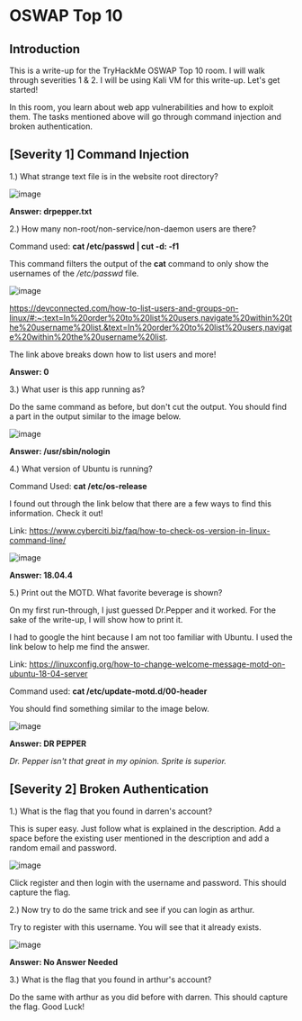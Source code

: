 # OSWAP Top 10
## Introduction

This is a write-up for the TryHackMe OSWAP Top 10 room. I will walk through severities 1 & 2. I will be using Kali VM for this write-up. Let's get started!

In this room, you learn about web app vulnerabilities and how to exploit them. The tasks mentioned above will go through command injection and broken authentication.

## [Severity 1] Command Injection

1.) What strange text file is in the website root directory?

![image](https://user-images.githubusercontent.com/54414820/118374869-12c6cf00-b58c-11eb-9db9-fab12439eb43.png)

**Answer: drpepper.txt**

2.) How many non-root/non-service/non-daemon users are there?

Command used: **cat /etc/passwd | cut -d: -f1**

This command filters the output of the **cat** command to only show the usernames of the */etc/passwd* file.

![image](https://user-images.githubusercontent.com/54414820/118375357-2fb0d180-b58f-11eb-9c02-094140eb426d.png)

https://devconnected.com/how-to-list-users-and-groups-on-linux/#:~:text=In%20order%20to%20list%20users,navigate%20within%20the%20username%20list.&text=In%20order%20to%20list%20users,navigate%20within%20the%20username%20list.

The link above breaks down how to list users and more!

**Answer: 0**

3.) What user is this app running as?

Do the same command as before, but don't cut the output. You should find a part in the output similar to the image below.

![image](https://user-images.githubusercontent.com/54414820/120084557-3ebf7580-c09f-11eb-9664-6f3661776220.png)

**Answer: /usr/sbin/nologin**

4.) What version of Ubuntu is running?

Command Used: **cat /etc/os-release**

I found out through the link below that there are a few ways to find this information. Check it out!

Link: https://www.cyberciti.biz/faq/how-to-check-os-version-in-linux-command-line/

![image](https://user-images.githubusercontent.com/54414820/120084721-a0ccaa80-c0a0-11eb-94fb-25e3a11cac8f.png)

**Answer: 18.04.4**

5.) Print out the MOTD.  What favorite beverage is shown?

On my first run-through, I just guessed Dr.Pepper and it worked. For the sake of the write-up, I will show how to print it.

I had to google the hint because I am not too familiar with Ubuntu. I used the link below to help me find the answer.

Link: https://linuxconfig.org/how-to-change-welcome-message-motd-on-ubuntu-18-04-server

Command used: **cat /etc/update-motd.d/00-header**

You should find something similar to the image below.

![image](https://user-images.githubusercontent.com/54414820/120085107-6284ba80-c0a3-11eb-8fa3-ea2ae4b30783.png)

**Answer: DR PEPPER**

*Dr. Pepper isn't that great in my opinion. Sprite is superior.*

##  [Severity 2] Broken Authentication

1.) What is the flag that you found in darren's account?

This is super easy. Just follow what is explained in the description. Add a space before the existing user mentioned in the description and add a random email and password.

![image](https://user-images.githubusercontent.com/54414820/120085302-07ec5e00-c0a5-11eb-933d-42cd9c508573.png)

Click register and then login with the username and password. This should capture the flag.

2.) Now try to do the same trick and see if you can login as arthur.

Try to register with this username. You will see that it already exists.

![image](https://user-images.githubusercontent.com/54414820/120085369-98c33980-c0a5-11eb-9ebc-ab75327c9491.png)

**Answer: No Answer Needed**

3.) What is the flag that you found in arthur's account?

Do the same with arthur as you did before with darren. This should capture the flag. Good Luck!